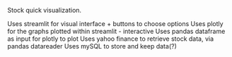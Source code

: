 Stock quick visualization.

Uses streamlit for visual interface + buttons to choose options
Uses plotly for the graphs plotted within streamlit - interactive
Uses pandas dataframe as input for plotly to plot
Uses yahoo finance to retrieve stock data, via pandas datareader
Uses mySQL to store and keep data(?)